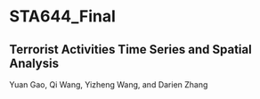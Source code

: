 # STA644_Final

## Terrorist Activities Time Series and Spatial Analysis

Yuan Gao, Qi Wang, Yizheng Wang, and Darien Zhang
